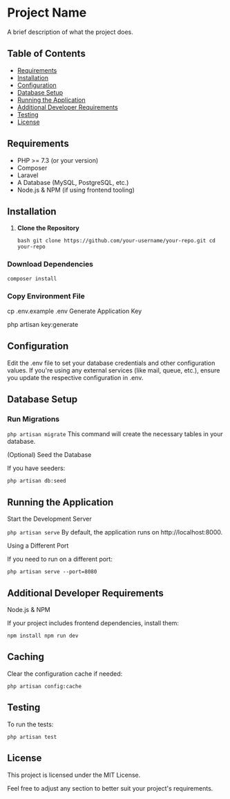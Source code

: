 # Project Name

A brief description of what the project does.

## Table of Contents

- [Requirements](#requirements)
- [Installation](#installation)
- [Configuration](#configuration)
- [Database Setup](#database-setup)
- [Running the Application](#running-the-application)
- [Additional Developer Requirements](#additional-developer-requirements)
- [Testing](#testing)
- [License](#license)

## Requirements

- PHP >= 7.3 (or your version)
- Composer
- Laravel
- A Database (MySQL, PostgreSQL, etc.)
- Node.js & NPM (if using frontend tooling)

## Installation

1. **Clone the Repository**

   `bash
   git clone https://github.com/your-username/your-repo.git
   cd your-repo`
### Download Dependencies

`composer install`

### Copy Environment File

cp .env.example .env
Generate Application Key

php artisan key:generate

## Configuration
Edit the .env file to set your database credentials and other configuration values.
If you're using any external services (like mail, queue, etc.), ensure you update the respective configuration in .env.


## Database Setup
### Run Migrations

`php artisan migrate`
This command will create the necessary tables in your database.

(Optional) Seed the Database

If you have seeders:

`php artisan db:seed`

## Running the Application
Start the Development Server

`php artisan serve`
By default, the application runs on http://localhost:8000.

Using a Different Port

If you need to run on a different port:

`php artisan serve --port=8080`


## Additional Developer Requirements
Node.js & NPM

If your project includes frontend dependencies, install them:

`npm install
npm run dev`

## Caching

Clear the configuration cache if needed:

`php artisan config:cache`

## Testing

To run the tests:

`php artisan test`

## License
This project is licensed under the MIT License.

Feel free to adjust any section to better suit your project's requirements.